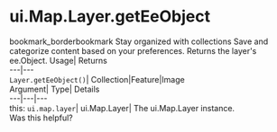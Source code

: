  
#  ui.Map.Layer.getEeObject 
bookmark_borderbookmark Stay organized with collections  Save and categorize content based on your preferences.
Returns the layer's ee.Object. 
Usage| Returns  
---|---  
`Layer.getEeObject()`| Collection|Feature|Image  
Argument| Type| Details  
---|---|---  
this: `ui.map.layer`| ui.Map.Layer| The ui.Map.Layer instance.  
Was this helpful?
